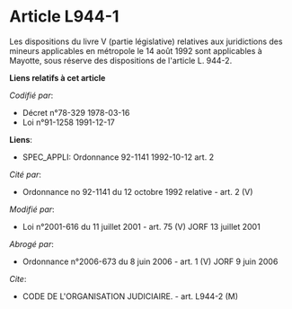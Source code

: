 # Article L944-1

Les dispositions du livre V (partie législative) relatives aux juridictions des mineurs applicables en métropole le 14 août
1992 sont applicables à Mayotte, sous réserve des dispositions de l'article L. 944-2.

**Liens relatifs à cet article**

_Codifié par_:

  - Décret n°78-329 1978-03-16
  - Loi n°91-1258 1991-12-17

**Liens**:

  - SPEC_APPLI: Ordonnance 92-1141 1992-10-12 art. 2

_Cité par_:

  - Ordonnance no 92-1141 du 12 octobre 1992 relative  - art. 2 (V)

_Modifié par_:

  - Loi n°2001-616 du 11 juillet 2001 - art. 75 (V) JORF 13 juillet 2001

_Abrogé par_:

  - Ordonnance n°2006-673 du 8 juin 2006 - art. 1 (V) JORF 9 juin 2006

_Cite_:

  - CODE DE L'ORGANISATION JUDICIAIRE. - art. L944-2 (M)
